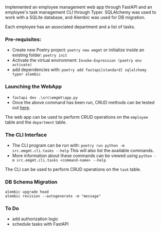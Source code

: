 Implemented an employee management web app through FastAPI and an employee's task management CLI through Typer. SQLAlchemy was used to work with a SQLite database, and Alembic was used for DB migration.

Each employee has an associated department and a list of tasks.

### Pre-requisites:

- Create new Poetry project: `poetry new emgmt` or initialize inside an existing folder: `poetry init`
- Activate the virtual environment: `Invoke-Expression (poetry env activate)`
- add dependencies with: `poetry add fastapi[standard] sqlalchemy typer alembic`

### Launching the WebApp

- `fastapi dev .\src\emgmt\app.py`
- Once the above command has been run, CRUD methods can be tested out [here](http://127.0.0.1:8000/docs).

The web app can be used to perform CRUD operations on the `employee` table and the `department` table.

### The CLI Interface

- The CLI program can be run with: `poetry run python -m src.emgmt.cli.tasks --help` This will also list the available commands.
- More information about these commands can be viewed using `python -m src.emgmt.cli.tasks <command-name> --help`

The CLI can be used to perform CRUD operations on the `task` table.

### DB Schema Migration

```
alembic upgrade head
alembic revision --autogenerate -m "message"
```

### To Do

- add authorization logic
- schedule tasks with FastAPI